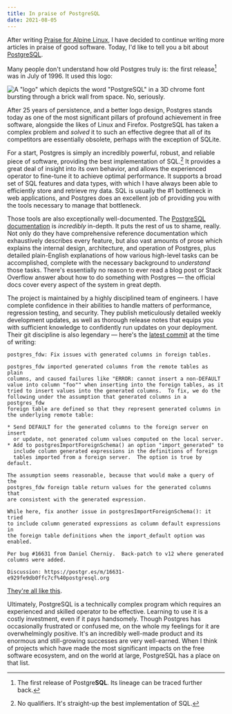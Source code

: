 ```yaml
---
title: In praise of PostgreSQL
date: 2021-08-05
---
```


After writing [Praise for Alpine Linux][0], I have decided to continue writing
more articles in praise of good software. Today, I'd like to tell you a bit
about [PostgreSQL][1].

[0]: gemini://drewdevault.com/2021/05/06/Praise-for-Alpine-Linux.gmi
[1]: https://www.postgresql.org

Many people don't understand how old Postgres truly is: the first release[^1]
was in July of 1996. It used this logo:

[^1]: The first release of Postgre**SQL**. Its lineage can be traced further back.

![A "logo" which depicts the word "PostgreSQL" in a 3D chrome font bursting through a brick wall from space. No, seriously.](https://l.sr.ht/Ye7j.jpg)

After 25 years of persistence, and a better logo design, Postgres stands today
as one of the most significant pillars of profound achievement in free software,
alongside the likes of Linux and Firefox. PostgreSQL has taken a complex problem
and *solved* it to such an effective degree that all of its competitors are
essentially obsolete, perhaps with the exception of SQLite.

For a start, Postgres is simply an incredibly powerful, robust, and reliable
piece of software, providing the best implementation of SQL.[^2]
It provides a great deal of insight into its own behavior, and allows
the experienced operator to fine-tune it to achieve optimal performance. It
supports a broad set of SQL features and data types, with which I have always
been able to efficiently store and retrieve my data. SQL is usually the #1
bottleneck in web applications, and Postgres does an excellent job of providing
you with the tools necessary to manage that bottleneck.

[^2]: No qualifiers. It's straight-up the best implementation of SQL.

Those tools are also exceptionally well-documented. The [PostgreSQL
documentation][2] is *incredibly* in-depth. It puts the rest of us to shame,
really. Not only do they have comprehensive reference documentation which
exhaustively describes every feature, but also vast amounts of prose which
explains the internal design, architecture, and operation of Postgres, plus
detailed plain-English explanations of how various high-level tasks can be
accomplished, complete with the necessary background to *understand* those
tasks. There's essentially no reason to ever read a blog post or Stack Overflow
answer about how to do something with Postgres &mdash; the official docs cover
every aspect of the system in great depth.

[2]: https://www.postgresql.org/docs/current/index.html

The project is maintained by a highly disciplined team of engineers. I have
complete confidence in their abilities to handle matters of performance,
regression testing, and security. They publish meticulously detailed weekly
development updates, as well as thorough release notes that equips you with
sufficient knowledge to confidently run updates on your deployment. Their git
discipline is also legendary &mdash; here's the [latest commit][3] at the time
of writing:

[3]: https://git.postgresql.org/gitweb/?p=postgresql.git;a=commit;h=aa769f80ed80b7adfbdea9a6bc267ba4aeb80fd7

```
postgres_fdw: Fix issues with generated columns in foreign tables.

postgres_fdw imported generated columns from the remote tables as plain
columns, and caused failures like "ERROR: cannot insert a non-DEFAULT
value into column "foo"" when inserting into the foreign tables, as it
tried to insert values into the generated columns.  To fix, we do the
following under the assumption that generated columns in a postgres_fdw
foreign table are defined so that they represent generated columns in
the underlying remote table:

* Send DEFAULT for the generated columns to the foreign server on insert
  or update, not generated column values computed on the local server.
* Add to postgresImportForeignSchema() an option "import_generated" to
  include column generated expressions in the definitions of foreign
  tables imported from a foreign server.  The option is true by default.

The assumption seems reasonable, because that would make a query of the
postgres_fdw foreign table return values for the generated columns that
are consistent with the generated expression.

While here, fix another issue in postgresImportForeignSchema(): it tried
to include column generated expressions as column default expressions in
the foreign table definitions when the import_default option was enabled.

Per bug #16631 from Daniel Cherniy.  Back-patch to v12 where generated
columns were added.

Discussion: https://postgr.es/m/16631-e929fe9db0ffc7cf%40postgresql.org
```

[They're all like this](https://git.postgresql.org/gitweb/?p=postgresql.git).

Ultimately, PostgreSQL is a technically complex program which requires an
experienced and skilled operator to be effective. Learning to use it is a costly
investment, even if it pays handsomely. Though Postgres has occasionally
frustrated or confused me, on the whole my feelings for it are overwhelmingly
positive. It's an incredibly well-made product and its enormous and
still-growing successes are very well-earned. When I think of projects which
have made the most significant impacts on the free software ecosystem, and on
the world at large, PostgreSQL has a place on that list.

